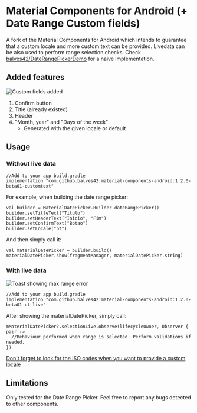 # Material Components for Android (+ Date Range Custom fields)

A fork of the Material Components for Android which intends to guarantee that a custom locale and more custom text can be provided. Livedata can be also used to perform range selection checks.
Check [balves42/DateRangePickerDemo](https://github.com/balves42/DateRangePickerDemo) for a naive implementation.

## Added features
<img src="https://imgur.com/SPFO3Sh.jpg" title="Custom fields added" /></a>

1. Confirm button
2. Title (already existed)
3. Header
4. "Month, year" and "Days of the week"
    * Generated with the given locale or default

## Usage

### Without live data
~~~~~
//Add to your app build.gradle
implementation "com.github.balves42:material-components-android:1.2.0-beta01-customtext"
~~~~~

For example, when building the date range picker:
~~~~~
val builder = MaterialDatePicker.Builder.dateRangePicker()
builder.setTitleText("Titulo")
builder.setHeaderText("Inicio", "Fim")
builder.setConfirmText("Botao")
builder.setLocale("pt")
~~~~~

And then simply call it:
~~~~~~
val materialDatePicker = builder.build()
materialDatePicker.show(fragmentManager, materialDatePicker.string)
~~~~~~

### With live data
<img src="https://i.imgur.com/dfxrnXq.gif" title="Toast showing max range error" /></a>

~~~~~
//Add to your app build.gradle
implementation "com.github.balves42:material-components-android:1.2.0-beta01-ct-live"
~~~~~

After showing the materialDatePicker, simply call:
~~~~~
mMaterialDatePicker?.selectionLive.observe(lifecycleOwner, Observer { pair ->
  //Behaviour performed when range is selected. Perform validations if needed.
})
~~~~~

[Don't forget to look for the ISO codes when you want to provide a custom locale](http://www.lingoes.net/en/translator/langcode.htm)

## Limitations
Only tested for the Date Range Picker. Feel free to report any bugs detected to other components.
